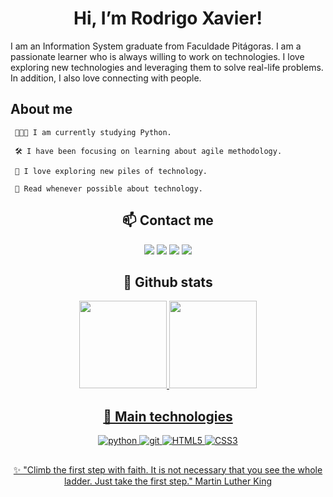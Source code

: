 <h1 align="center"> Hi, I’m Rodrigo Xavier! </h1>


I am an Information System graduate from Faculdade Pitágoras. I am a passionate learner who is always willing to work on technologies. I love exploring new technologies and leveraging them to solve real-life problems. In addition, I also love connecting with people.



<h2> About me </h2>


<p align="center">

     👨🏾‍💻 I am currently studying Python. 
      
     🛠 I have been focusing on learning about agile methodology. 
   
     🧵 I love exploring new piles of technology. 
   
     📰 Read whenever possible about technology. 
<p />


<h2 align="center"> 📫 Contact me </h2>

<p align="center">   
  <a href="mailto:rodrigomxsantos@gmail.com" target="_blank"><img src="https://img.shields.io/badge/-Email-0D1117?style=for-the-badge&logo=gmail&logoColor=F0DB4F"></a>
  <a href="https://www.linkedin.com/in/rxaviersantos" target="_blank"><img src="https://img.shields.io/badge/-LinkedIn-0D1117?style=for-the-badge&logo=linkedin&logoColor=F0DB4F"></a> 
  <a href="https://www.instagram.com/rodrigoxaviersantos_" target="_blank"><img src="https://img.shields.io/badge/-Instagram-0D1117?style=for-the-badge&logo=instagram&logoColor=F0DB4F"></a>
  <a href="https://twitter.com/rxaviersantos/" target="_blank"><img src="https://img.shields.io/badge/Twitter-0D1117?style=for-the-badge&logo=twitter&logoColor=F0DB4F"></a>
</p>

<h2 align="center"> 🚦 Github stats</h2>


<div align="center">
  <a href="https://github.com/rafaballerini">
  <img height="140em" src="https://github-readme-stats.vercel.app/api?username=rodrigoxaviersantos&show_icons=true&theme=apprentice&include_all_commits=true&count_private=true"/>
  <img height="140em" src="https://github-readme-stats.vercel.app/api/top-langs/?username=rodrigoxaviersantos&layout=compact&langs_count=7&theme=apprentice"/>
</div>

<h2 align="center">  🧵 Main technologies</h2>  

<div align="center">
  
![python](https://img.shields.io/badge/-python-grey?style=for-the-badge&logo=python&logoColor=white&labelColor=0D1117)
![git](https://img.shields.io/badge/-git-grey?style=for-the-badge&logo=git&logoColor=white&labelColor=0D1117)
![HTML5](https://img.shields.io/badge/html%205-grey?style=for-the-badge&logo=html5&logoColor=white&labelColor=0D1117)
![CSS3](https://img.shields.io/badge/css%203-grey?style=for-the-badge&logo=css3&logoColor=white&labelColor=0D1117)
  
</div>
  



     

##


##  
## 

<p align="center">
 ✨ "Climb the first step with faith. It is not necessary that you see the whole ladder. Just take the first step."   Martin Luther King   
<p />


  
  
  
  
  
  
  
  
  
  
<!---
rodrigoxaviersantos/rodrigoxaviersantos is a ✨ special ✨ repository because its `README.md` (this file) appears on your GitHub profile.
You can click the Preview link to take a look at your changes.
- 👋 Hi, I’m @rodrigoxaviersantos
- 👀 I’m interested in ...
- 🌱 I’m currently learning ...
- 💞️ I’m looking to collaborate on ...

<p align="center">
🧔🏾‍♂️Personal stuff
<p />

--->
